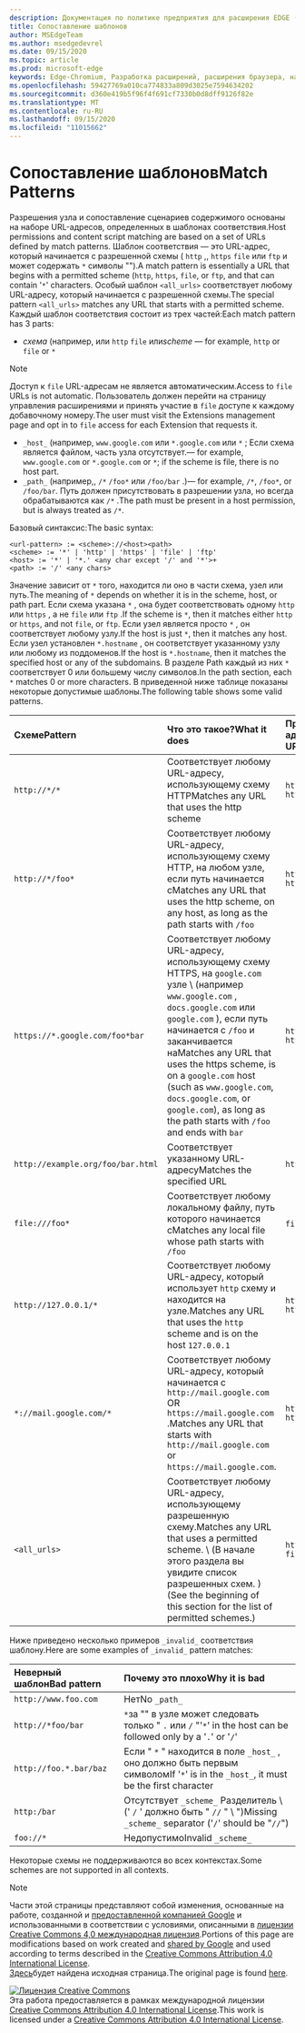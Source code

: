 ```yaml
---
description: Документация по политике предприятия для расширения EDGE (Chromium).
title: Сопоставление шаблонов
author: MSEdgeTeam
ms.author: msedgedevrel
ms.date: 09/15/2020
ms.topic: article
ms.prod: microsoft-edge
keywords: Edge-Chromium, Разработка расширений, расширения браузера, надстройки, центр партнера, разработчик
ms.openlocfilehash: 59427769a010ca774833a809d3025e7594634202
ms.sourcegitcommit: d360e419b5f96f4f691cf7330b0d8dff9126f82e
ms.translationtype: MT
ms.contentlocale: ru-RU
ms.lasthandoff: 09/15/2020
ms.locfileid: "11015662"
---
```

# <span data-ttu-id="4e8b6-104">Сопоставление шаблонов</span><span class="sxs-lookup"><span data-stu-id="4e8b6-104">Match Patterns</span></span>

<span data-ttu-id="4e8b6-105">Разрешения узла и сопоставление сценариев содержимого основаны на наборе URL-адресов, определенных в шаблонах соответствия.</span><span class="sxs-lookup"><span data-stu-id="4e8b6-105">Host permissions and content script matching are based on a set of URLs defined by match patterns.</span></span>  <span data-ttu-id="4e8b6-106">Шаблон соответствия — это URL-адрес, который начинается с разрешенной схемы ( `http` ,, `https` `file` или `ftp` и может содержать `*` символы "").</span><span class="sxs-lookup"><span data-stu-id="4e8b6-106">A match pattern is essentially a URL that begins with a permitted scheme (`http`, `https`, `file`, or `ftp`, and that can contain '`*`' characters.</span></span>  <span data-ttu-id="4e8b6-107">Особый шаблон `<all_urls>` соответствует любому URL-адресу, который начинается с разрешенной схемы.</span><span class="sxs-lookup"><span data-stu-id="4e8b6-107">The special pattern `<all_urls>` matches any URL that starts with a permitted scheme.</span></span>  <span data-ttu-id="4e8b6-108">Каждый шаблон соответствия состоит из трех частей:</span><span class="sxs-lookup"><span data-stu-id="4e8b6-108">Each match pattern has 3 parts:</span></span>  

*   <span data-ttu-id="4e8b6-109">_схема_ (например, или `http` `file` или</span><span class="sxs-lookup"><span data-stu-id="4e8b6-109">_scheme_ — for example, `http` or `file` or</span></span> `*`  

> [!NOTE]
> <span data-ttu-id="4e8b6-110">Доступ к `file` URL-адресам не является автоматическим.</span><span class="sxs-lookup"><span data-stu-id="4e8b6-110">Access to `file` URLs is not automatic.</span></span>  <span data-ttu-id="4e8b6-111">Пользователь должен перейти на страницу управления расширениями и принять участие в `file` доступе к каждому добавочному номеру.</span><span class="sxs-lookup"><span data-stu-id="4e8b6-111">The user must visit the Extensions management page and opt in to `file` access for each Extension that requests it.</span></span>  

*   `_host_` <span data-ttu-id="4e8b6-112">(например, `www.google.com` или `*.google.com` или `*` ; Если схема является файлом, часть узла отсутствует.</span><span class="sxs-lookup"><span data-stu-id="4e8b6-112">— for example, `www.google.com` or `*.google.com` or `*`; if the scheme is file, there is no host part.</span></span>  
*   `_path_` <span data-ttu-id="4e8b6-113">(например,, `/*` `/foo*` или `/foo/bar` .)</span><span class="sxs-lookup"><span data-stu-id="4e8b6-113">— for example, `/*`, `/foo*`, or `/foo/bar`.</span></span>  <span data-ttu-id="4e8b6-114">Путь должен присутствовать в разрешении узла, но всегда обрабатываются как `/*` .</span><span class="sxs-lookup"><span data-stu-id="4e8b6-114">The path must be present in a host permission, but is always treated as `/*`.</span></span>  

<span data-ttu-id="4e8b6-115">Базовый синтаксис:</span><span class="sxs-lookup"><span data-stu-id="4e8b6-115">The basic syntax:</span></span>  

```shell
<url-pattern> := <scheme>://<host><path>
<scheme> := '*' | 'http' | 'https' | 'file' | 'ftp'
<host> := '*' | '*.' <any char except '/' and '*'>+
<path> := '/' <any chars>
```  

<span data-ttu-id="4e8b6-116">Значение зависит от `*` того, находится ли оно в части схема, узел или путь.</span><span class="sxs-lookup"><span data-stu-id="4e8b6-116">The meaning of `*` depends on whether it is in the scheme, host, or path part.</span></span>  <span data-ttu-id="4e8b6-117">Если схема указана `*` , она будет соответствовать одному `http` или `https` , а не `file` или `ftp` .</span><span class="sxs-lookup"><span data-stu-id="4e8b6-117">If the scheme is `*`, then it matches either `http` or `https`, and not `file`, or `ftp`.</span></span>  <span data-ttu-id="4e8b6-118">Если узел является просто `*` , он соответствует любому узлу.</span><span class="sxs-lookup"><span data-stu-id="4e8b6-118">If the host is just `*`, then it matches any host.</span></span> <span data-ttu-id="4e8b6-119">Если узел установлен `*.hostname` , он соответствует указанному узлу или любому из поддоменов.</span><span class="sxs-lookup"><span data-stu-id="4e8b6-119">If the host is `*.hostname`, then it matches the specified host or any of the subdomains.</span></span>  <span data-ttu-id="4e8b6-120">В разделе Path каждый из них `*` соответствует 0 или большему числу символов.</span><span class="sxs-lookup"><span data-stu-id="4e8b6-120">In the path section, each `*` matches 0 or more characters.</span></span>  <span data-ttu-id="4e8b6-121">В приведенной ниже таблице показаны некоторые допустимые шаблоны.</span><span class="sxs-lookup"><span data-stu-id="4e8b6-121">The following table shows some valid patterns.</span></span>  

| <span data-ttu-id="4e8b6-122">Схеме</span><span class="sxs-lookup"><span data-stu-id="4e8b6-122">Pattern</span></span> | <span data-ttu-id="4e8b6-123">Что это такое?</span><span class="sxs-lookup"><span data-stu-id="4e8b6-123">What it does</span></span> | <span data-ttu-id="4e8b6-124">Примеры совпадающих URL-адресов</span><span class="sxs-lookup"><span data-stu-id="4e8b6-124">Examples of matching URLs</span></span> |  
|:--- |:--- |:--- |  
| `http://*/*` | <span data-ttu-id="4e8b6-125">Соответствует любому URL-адресу, использующему схему HTTP</span><span class="sxs-lookup"><span data-stu-id="4e8b6-125">Matches any URL that uses the http scheme</span></span> | `http://www.google.com` `http://example.org/foo/bar.html` |  
| `http://*/foo*` | <span data-ttu-id="4e8b6-126">Соответствует любому URL-адресу, использующему схему HTTP, на любом узле, если путь начинается с</span><span class="sxs-lookup"><span data-stu-id="4e8b6-126">Matches any URL that uses the http scheme, on any host, as long as the path starts with</span></span> `/foo` | `http://example.com/foo/bar.html` `http://www.google.com/foo` |  
| `https://*.google.com/foo*bar` | <span data-ttu-id="4e8b6-127">Соответствует любому URL-адресу, использующему схему HTTPS, на `google.com` узле \ (например `www.google.com` , `docs.google.com` или `google.com` \), если путь начинается с `/foo` и заканчивается на</span><span class="sxs-lookup"><span data-stu-id="4e8b6-127">Matches any URL that uses the https scheme, is on a `google.com` host \(such as `www.google.com`, `docs.google.com`, or `google.com`\), as long as the path starts with `/foo` and ends with</span></span> `bar` | `https://www.google.com/foo/baz/bar` `https://docs.google.com/foobar` |  
| `http://example.org/foo/bar.html` | <span data-ttu-id="4e8b6-128">Соответствует указанному URL-адресу</span><span class="sxs-lookup"><span data-stu-id="4e8b6-128">Matches the specified URL</span></span> | `http://example.org/foo/bar.html` |  
|`file:///foo*` | <span data-ttu-id="4e8b6-129">Соответствует любому локальному файлу, путь которого начинается с</span><span class="sxs-lookup"><span data-stu-id="4e8b6-129">Matches any local file whose path starts with</span></span> `/foo` | `file:///foo/bar.html` `file:///foo` |  
| `http://127.0.0.1/*` | <span data-ttu-id="4e8b6-130">Соответствует любому URL-адресу, который использует `http` схему и находится на узле.</span><span class="sxs-lookup"><span data-stu-id="4e8b6-130">Matches any URL that uses the `http` scheme and is on the host</span></span> `127.0.0.1` | `http://127.0.0.1` `http://127.0.0.1/foo/bar.html` |  
| `*://mail.google.com/*` | <span data-ttu-id="4e8b6-131">Соответствует любому URL-адресу, который начинается с `http://mail.google.com` OR `https://mail.google.com` .</span><span class="sxs-lookup"><span data-stu-id="4e8b6-131">Matches any URL that starts with `http://mail.google.com` or `https://mail.google.com`.</span></span> | `http://mail.google.com/foo/baz/bar` `https://mail.google.com/foobar` |  
| `<all_urls>` | <span data-ttu-id="4e8b6-132">Соответствует любому URL-адресу, использующему разрешенную схему.</span><span class="sxs-lookup"><span data-stu-id="4e8b6-132">Matches any URL that uses a permitted scheme.</span></span> <span data-ttu-id="4e8b6-133">\ (В начале этого раздела вы увидите список разрешенных схем. \)</span><span class="sxs-lookup"><span data-stu-id="4e8b6-133">\(See the beginning of this section for the list of permitted schemes.\)</span></span> | `http://example.org/foo/bar.html` `file:///bar/baz.html` |  

<span data-ttu-id="4e8b6-134">Ниже приведено несколько примеров `_invalid_` соответствия шаблону.</span><span class="sxs-lookup"><span data-stu-id="4e8b6-134">Here are some examples of `_invalid_` pattern matches:</span></span>

| <span data-ttu-id="4e8b6-135">Неверный шаблон</span><span class="sxs-lookup"><span data-stu-id="4e8b6-135">Bad pattern</span></span> | <span data-ttu-id="4e8b6-136">Почему это плохо</span><span class="sxs-lookup"><span data-stu-id="4e8b6-136">Why it is bad</span></span> |  
|:--- |:--- |  
| `http://www.foo.com` | <span data-ttu-id="4e8b6-137">Нет</span><span class="sxs-lookup"><span data-stu-id="4e8b6-137">No</span></span> `_path_` |  
| `http://*foo/bar` | <span data-ttu-id="4e8b6-138">`*`за "" в узле может следовать только " `.` или `/` "</span><span class="sxs-lookup"><span data-stu-id="4e8b6-138">'`*`' in the host can be followed only by a '`.`' or '`/`'</span></span> |  
| `http://foo.*.bar/baz` | <span data-ttu-id="4e8b6-139">Если " `*` " находится в поле `_host_` , оно должно быть первым символом</span><span class="sxs-lookup"><span data-stu-id="4e8b6-139">If '`*`' is in the `_host_`, it must be the first character</span></span> |  
| `http:/bar` | <span data-ttu-id="4e8b6-140">Отсутствует `_scheme_` Разделитель \ (' `/` ' должно быть " `//` " \ ")</span><span class="sxs-lookup"><span data-stu-id="4e8b6-140">Missing `_scheme_` separator \('`/`' should be "`//`"\)</span></span> |  
| `foo://*` | <span data-ttu-id="4e8b6-141">Недопустимо</span><span class="sxs-lookup"><span data-stu-id="4e8b6-141">Invalid</span></span> `_scheme_` |  

<span data-ttu-id="4e8b6-142">Некоторые схемы не поддерживаются во всех контекстах.</span><span class="sxs-lookup"><span data-stu-id="4e8b6-142">Some schemes are not supported in all contexts.</span></span>

> [!NOTE]
> <span data-ttu-id="4e8b6-143">Части этой страницы представляют собой изменения, основанные на работе, созданной и [предоставленной компанией Google][GoogleSitePolicies] и использованными в соответствии с условиями, описанными в [лицензии Creative Commons 4,0 международная лицензия][CCA4IL].</span><span class="sxs-lookup"><span data-stu-id="4e8b6-143">Portions of this page are modifications based on work created and [shared by Google][GoogleSitePolicies] and used according to terms described in the [Creative Commons Attribution 4.0 International License][CCA4IL].</span></span>  
> <span data-ttu-id="4e8b6-144">[Здесь](https://developer.chrome.com/extensions/match_patterns/)будет найдена исходная страница.</span><span class="sxs-lookup"><span data-stu-id="4e8b6-144">The original page is found [here](https://developer.chrome.com/extensions/match_patterns/).</span></span>  

[![Лицензия Creative Commons][CCby4Image]][CCA4IL]  
<span data-ttu-id="4e8b6-146">Эта работа предоставляется в рамках международной лицензии [Creative Commons Attribution 4.0 International License][CCA4IL].</span><span class="sxs-lookup"><span data-stu-id="4e8b6-146">This work is licensed under a [Creative Commons Attribution 4.0 International License][CCA4IL].</span></span>  

[CCA4IL]: https://creativecommons.org/licenses/by/4.0  
[CCby4Image]: https://i.creativecommons.org/l/by/4.0/88x31.png  
[GoogleSitePolicies]: https://developers.google.com/terms/site-policies  
